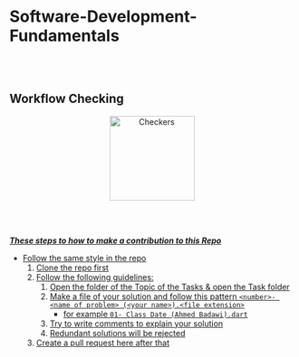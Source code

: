 # Software-Development-Fundamentals

<br><br>

## Workflow Checking

<div align="center">
<img src="https://github.com/RAIZERO-Team/Problem-Solving-DailyChallenge/actions/workflows/File_Names.yml/badge.svg" alt="Checkers" width="150">
<a href="https://github.com/RAIZERO-Team/Problem-Solving-DailyChallenge/actions/workflows/File_Names.yml" taget="_blank"/>
</img>
</div>

<br><br>

***These steps to how to make a contribution to this Repo***

- Follow the same style in the repo
  1. Clone the repo first
  1. Follow the following guidelines:
      1. Open the folder of the Topic of the Tasks & open the Task folder
      1. Make a file of your solution and follow this pattern `<number>- <name of problem> (<your name>).<file extension>`
          - for example `01- Class Date (Ahmed Badawi).dart`
      1. Try to write comments to explain your solution
      1. Redundant solutions will be rejected
  1. Create a pull request here after that
